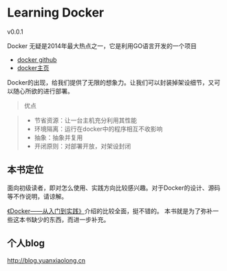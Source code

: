 # Learning Docker

v0.0.1

Docker 无疑是2014年最大热点之一，它是利用GO语言开发的一个项目
*   [docker github](https://github.com/docker/docker)
*   [docker主页](http://www.docker.com)

Docker的出现，给我们提供了无限的想象力。让我们可以封装掉架设细节，又可以随心所欲的进行部署。

>优点

> * 节省资源：让一台主机充分利用其性能
> * 环境隔离：运行在docker中的程序相互不收影响
> * 抽象：抽象并复用
> * 开闭原则：对部署开放，对架设封闭

## 本书定位

面向初级读者，即对怎么使用、实践方向比较感兴趣。对于Docker的设计、源码等不作说明，请谅解。


[《Docker——从入门到实践》](http://yeasy.gitbooks.io/docker_practice/content/index.html)介绍的比较全面，挺不错的。
本书就是为了弥补一些这本书缺少的东西，而进一步补充。

## 个人blog

http://blog.yuanxiaolong.cn
